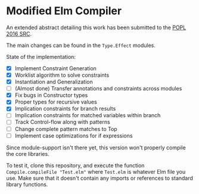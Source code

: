 # Modified Elm Compiler

An extended abstract detailing this work has been submitted to the [POPL 2016 SRC](http://conf.researchr.org/track/POPL-2016/POPL-2016-SRC).

The main changes can be found in the `Type.Effect` modules.

State of the implementation:

- [x] Implement Constraint Generation
- [x] Worklist algorithm to solve constraints
- [x] Instantiation and Generalization
- [ ] (Almost done) Transfer annotations and constraints across modules
- [x] Fix bugs in Constructor types
- [x] Proper types for recursive values
- [x]  Implication constraints for branch results
- [ ]  Implication constraints for matched variables within branch
- [ ]  Track Control-flow along with patterns
- [ ]  Change complete pattern matches to Top
- [ ] Implement case optimizations for if expressions

Since module-support isn't there yet, this version
won't properly compile the core libraries.

To test it, clone this repository, and execute the function `Compile.compileFile "Test.elm"` where `Test.elm` is whatever
Elm file you use. Make sure that it doesn't contain
any imports or references to standard library functions.

